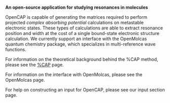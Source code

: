 __An open-source application for studying resonances in molecules__

OpenCAP is capable of generating the matrices required to perform projected *complex absorbing potential* calculations on metastable electronic states. These types of calculations are able to extract resonance position and width at the cost of a single bound-state electronic structure calculation.  We currently support an interface with the OpenMolcas quantum chemistry package, which specializes in multi-reference wave functions.

For information on the theoretical background behind the %CAP method, please see the <a href="md_cap_theory.html">%CAP</a> page.

For information on the interface with OpenMolcas, please see the OpenMolcas page.

For help on constructing an input for OpenCAP, please see our input section page.

